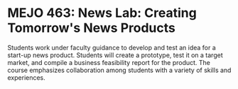 # MEJO 463: News Lab: Creating Tomorrow's News Products

Students work under faculty guidance to develop and test an idea for a start-up news product. Students will create a prototype, test it on a target market, and compile a business feasibility report for the product. The course emphasizes collaboration among students with a variety of skills and experiences.